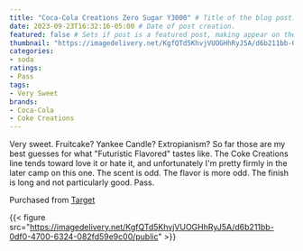 ```yaml
---
title: "Coca-Cola Creations Zero Sugar Y3000" # Title of the blog post.
date: 2023-09-23T16:32:16-05:00 # Date of post creation.
featured: false # Sets if post is a featured post, making appear on the home page side bar.
thumbnail: "https://imagedelivery.net/KgfQTd5KhvjVUOGHhRyJ5A/d6b211bb-0df0-4700-6324-082fd59e9c00/thumb"
categories:
- soda
ratings:
- Pass
tags:
- Very Sweet
brands:
- Coca-Cola
- Coke Creations
---
```


Very sweet. Fruitcake? Yankee Candle? Extropianism? So far those are my best guesses for what "Futuristic Flavored" tastes like. The Coke Creations line tends toward love it or hate it, and unfortunately I'm pretty firmly in the later camp on this one. The scent is odd. The flavor is more odd. The finish is long and not particularly good. Pass.

Purchased from [Target](https://target.com)

{{< figure src="https://imagedelivery.net/KgfQTd5KhvjVUOGHhRyJ5A/d6b211bb-0df0-4700-6324-082fd59e9c00/public" >}}
